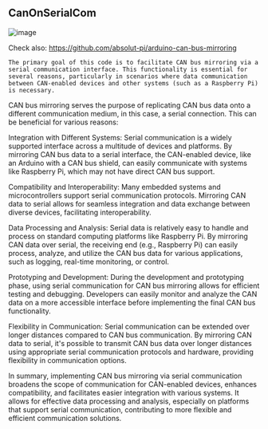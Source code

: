 ## CanOnSerialCom
![image](https://github.com/absolut-pi/arduino-can-bus-mirroring/assets/79029454/a17d5992-810e-4b99-a326-7e70e0290938)

 Check also:
 https://github.com/absolut-pi/arduino-can-bus-mirroring

    The primary goal of this code is to facilitate CAN bus mirroring via a serial communication interface. This functionality is essential for several reasons, particularly in scenarios where data communication between CAN-enabled devices and other systems (such as a Raspberry Pi) is necessary.

CAN bus mirroring serves the purpose of replicating CAN bus data onto a different communication medium, in this case, a serial connection. This can be beneficial for various reasons:

Integration with Different Systems: Serial communication is a widely supported interface across a multitude of devices and platforms. By mirroring CAN bus data to a serial interface, the CAN-enabled device, like an Arduino with a CAN bus shield, can easily communicate with systems like Raspberry Pi, which may not have direct CAN bus support.

Compatibility and Interoperability: Many embedded systems and microcontrollers support serial communication protocols. Mirroring CAN data to serial allows for seamless integration and data exchange between diverse devices, facilitating interoperability.

Data Processing and Analysis: Serial data is relatively easy to handle and process on standard computing platforms like Raspberry Pi. By mirroring CAN data over serial, the receiving end (e.g., Raspberry Pi) can easily process, analyze, and utilize the CAN bus data for various applications, such as logging, real-time monitoring, or control.

Prototyping and Development: During the development and prototyping phase, using serial communication for CAN bus mirroring allows for efficient testing and debugging. Developers can easily monitor and analyze the CAN data on a more accessible interface before implementing the final CAN bus functionality.

Flexibility in Communication: Serial communication can be extended over longer distances compared to CAN bus communication. By mirroring CAN data to serial, it's possible to transmit CAN bus data over longer distances using appropriate serial communication protocols and hardware, providing flexibility in communication options.

In summary, implementing CAN bus mirroring via serial communication broadens the scope of communication for CAN-enabled devices, enhances compatibility, and facilitates easier integration with various systems. It allows for effective data processing and analysis, especially on platforms that support serial communication, contributing to more flexible and efficient communication solutions.
